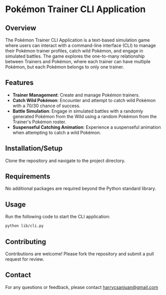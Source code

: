 # Pokémon Trainer CLI Application

## Overview

The Pokémon Trainer CLI Application is a text-based simulation game where users can interact with a command-line interface (CLI) to manage their Pokémon trainer profiles, catch wild Pokémon, and engage in simulated battles. The game explores the one-to-many relationship between Trainers and Pokémon, where each trainer can have multiple Pokémon, but each Pokémon belongs to only one trainer.

## Features

- **Trainer Management**: Create and manage Pokémon trainers.
- **Catch Wild Pokémon**: Encounter and attempt to catch wild Pokémon with a 70/30 chance of success.
- **Battle Simulation**: Engage in simulated battles with a randomly generated Pokémon from the Wild using a random Pokémon from the Trainer's Pokémon roster.
- **Suspenseful Catching Animation**: Experience a suspenseful animation when attempting to catch a wild Pokémon.

## Installation/Setup

Clone the repository and navigate to the project directory. 

## Requirements

No additional packages are required beyond the Python standard library.

## Usage
Run the following code to start the CLI application:

```sh
python lib/cli.py
```

## Contributing
Contributions are welcome! Please fork the repository and submit a pull request for review.

## Contact
For any questions or feedback, please contact harrycsanjuan@gmail.com